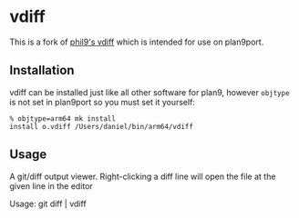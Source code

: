 # vdiff

This is a fork of [phil9's vdiff](https://shithub.us/phil9/vdiff/HEAD/info.html)
which is intended for use on plan9port.


## Installation

vdiff can be installed just like all other software for plan9, however
`objtype` is not set in plan9port so you must set it yourself:

```
% objtype=arm64 mk install
install o.vdiff /Users/daniel/bin/arm64/vdiff
```

## Usage

A git/diff output viewer.
Right-clicking a diff line will open the file at the given line in the editor

Usage: git diff | vdiff
